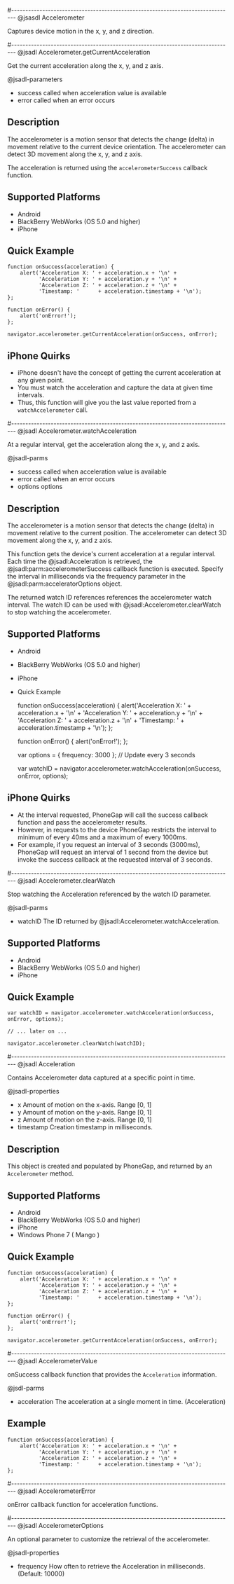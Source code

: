 
#-------------------------------------------------------------------------------
@jsasdl Accelerometer

Captures device motion in the x, y, and z direction.

#-------------------------------------------------------------------------------
@jsadl Accelerometer.getCurrentAcceleration

Get the current acceleration along the x, y, and z axis.

@jsadl-parameters
* success called when acceleration value is available
* error   called when an error occurs

Description
-----------
The accelerometer is a motion sensor that detects the change (delta) in
movement relative to the current device orientation. The accelerometer can
detect 3D movement along the x, y, and z axis.

The acceleration is returned using the `accelerometerSuccess` callback function.

Supported Platforms
-------------------

* Android
* BlackBerry WebWorks (OS 5.0 and higher)
* iPhone

Quick Example
-------------

    function onSuccess(acceleration) {
        alert('Acceleration X: ' + acceleration.x + '\n' +
              'Acceleration Y: ' + acceleration.y + '\n' +
              'Acceleration Z: ' + acceleration.z + '\n' +
              'Timestamp: '      + acceleration.timestamp + '\n');
    };

    function onError() {
        alert('onError!');
    };

    navigator.accelerometer.getCurrentAcceleration(onSuccess, onError);

iPhone Quirks
-------------

* iPhone doesn't have the concept of getting the current acceleration at any
given point.
* You must watch the acceleration and capture the data at given time intervals.
* Thus, this function will give you the last value
reported from a `watchAccelerometer` call.

#-------------------------------------------------------------------------------
@jsadl Accelerometer.watchAcceleration

At a regular interval, get the acceleration along the x, y, and z axis.

@jsadl-parms
* success called when acceleration value is available
* error   called when an error occurs
* options options

Description
-----------

The accelerometer is a motion sensor that detects the change (delta) in
movement relative to the current position. The accelerometer can detect
3D movement along the x, y, and z axis.

This function gets the device's current
acceleration at a regular interval. Each time the @jsadl:Acceleration is
retrieved, the @jsadl:parm:accelerometerSuccess callback function is executed.
Specify the interval in milliseconds via the frequency parameter in the
@jsadl:parm:acceleratorOptions object.

The returned watch ID references references the accelerometer watch
interval. The watch ID can be used with @jsadl:Accelerometer.clearWatch to stop
watching the accelerometer.

Supported Platforms
-------------------

* Android
* BlackBerry WebWorks (OS 5.0 and higher)
* iPhone
* Quick Example

    function onSuccess(acceleration) {
        alert('Acceleration X: ' + acceleration.x + '\n' +
              'Acceleration Y: ' + acceleration.y + '\n' +
              'Acceleration Z: ' + acceleration.z + '\n' +
              'Timestamp: '      + acceleration.timestamp + '\n');
    };

    function onError() {
        alert('onError!');
    };

    var options = { frequency: 3000 };  // Update every 3 seconds

    var watchID = navigator.accelerometer.watchAcceleration(onSuccess, onError, options);

iPhone Quirks
-------------

* At the interval requested, PhoneGap will call the success callback
function and pass the accelerometer results.
* However, in requests to the device PhoneGap restricts the interval to
minimum of every 40ms and a maximum of every 1000ms.
* For example, if you request an interval of 3 seconds (3000ms),
PhoneGap will request an interval of 1 second from the device but invoke
the success callback at the requested interval of 3 seconds.

#-------------------------------------------------------------------------------
@jsadl Accelerometer.clearWatch

Stop watching the Acceleration referenced by the watch ID parameter.

@jsadl-parms
* watchID The ID returned by @jsadl:Accelerometer.watchAcceleration.

Supported Platforms
-------------------

* Android
* BlackBerry WebWorks (OS 5.0 and higher)
* iPhone

Quick Example
-------------

    var watchID = navigator.accelerometer.watchAcceleration(onSuccess, onError, options);

    // ... later on ...

    navigator.accelerometer.clearWatch(watchID);

#-------------------------------------------------------------------------------
@jsadl Acceleration

Contains Accelerometer data captured at a specific point in time.

@jsadl-properties
* x         Amount of motion on the x-axis. Range [0, 1]
* y         Amount of motion on the y-axis. Range [0, 1]
* z         Amount of motion on the z-axis. Range [0, 1]
* timestamp Creation timestamp in milliseconds.

Description
-----------

This object is created and populated by PhoneGap, and returned by an `Accelerometer` method.

Supported Platforms
-------------------

* Android
* BlackBerry WebWorks (OS 5.0 and higher)
* iPhone
* Windows Phone 7 ( Mango )

Quick Example
-------------

    function onSuccess(acceleration) {
        alert('Acceleration X: ' + acceleration.x + '\n' +
              'Acceleration Y: ' + acceleration.y + '\n' +
              'Acceleration Z: ' + acceleration.z + '\n' +
              'Timestamp: '      + acceleration.timestamp + '\n');
    };

    function onError() {
        alert('onError!');
    };

    navigator.accelerometer.getCurrentAcceleration(onSuccess, onError);


#-------------------------------------------------------------------------------
@jsadl AccelerometerValue

onSuccess callback function that provides the `Acceleration` information.

@jsdl-parms
* acceleration  The acceleration at a single moment in time. (Acceleration)

Example
-------

    function onSuccess(acceleration) {
        alert('Acceleration X: ' + acceleration.x + '\n' +
              'Acceleration Y: ' + acceleration.y + '\n' +
              'Acceleration Z: ' + acceleration.z + '\n' +
              'Timestamp: '      + acceleration.timestamp + '\n');
    };


#-------------------------------------------------------------------------------
@jsadl AccelerometerError

onError callback function for acceleration functions.

#-------------------------------------------------------------------------------
@jsadl AccelerometerOptions

An optional parameter to customize the retrieval of the accelerometer.

@jsadl-properties
* frequency  How often to retrieve the Acceleration in milliseconds. (Default: 10000)